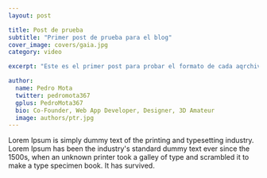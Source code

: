 ```yaml
---
layout: post

title: Post de prueba
subtitle: "Primer post de prueba para el blog"
cover_image: covers/gaia.jpg
category: video

excerpt: "Este es el primer post para probar el formato de cada aqrchivo, lalalalala para seguir leyendo clic al titulo"

author:
  name: Pedro Mota
  twitter: pedromota367
  gplus: PedroMota367 
  bio: Co-Founder, Web App Developer, Designer, 3D Amateur
  image: authors/ptr.jpg
---
```


Lorem Ipsum is simply dummy text of the printing and typesetting industry. Lorem Ipsum has been the industry's standard dummy text ever since the 1500s, when an unknown printer took a galley of type and scrambled it to make a type specimen book. It has survived.
